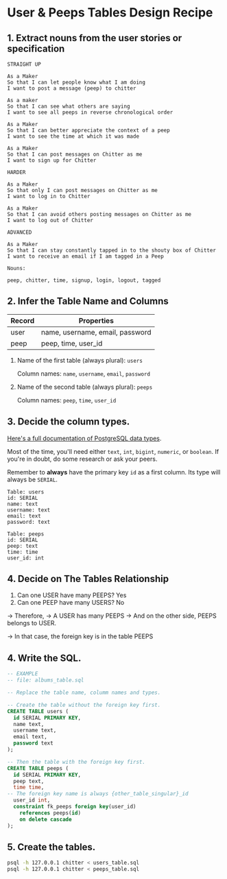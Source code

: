 # User & Peeps Tables Design Recipe

## 1. Extract nouns from the user stories or specification

```
STRAIGHT UP

As a Maker
So that I can let people know what I am doing  
I want to post a message (peep) to chitter

As a maker
So that I can see what others are saying  
I want to see all peeps in reverse chronological order

As a Maker
So that I can better appreciate the context of a peep
I want to see the time at which it was made

As a Maker
So that I can post messages on Chitter as me
I want to sign up for Chitter

HARDER

As a Maker
So that only I can post messages on Chitter as me
I want to log in to Chitter

As a Maker
So that I can avoid others posting messages on Chitter as me
I want to log out of Chitter

ADVANCED

As a Maker
So that I can stay constantly tapped in to the shouty box of Chitter
I want to receive an email if I am tagged in a Peep
```

```
Nouns:

peep, chitter, time, signup, login, logout, tagged
```

## 2. Infer the Table Name and Columns

| Record                | Properties                      |
| --------------------- | ------------------------------- |
| user                  | name, username, email, password |
| peep                  | peep, time, user_id             |

1. Name of the first table (always plural): `users` 

    Column names: `name`, `username`, `email`, `password`

2. Name of the second table (always plural): `peeps` 

    Column names: `peep`, `time`, `user_id`

## 3. Decide the column types.

[Here's a full documentation of PostgreSQL data types](https://www.postgresql.org/docs/current/datatype.html).

Most of the time, you'll need either `text`, `int`, `bigint`, `numeric`, or `boolean`. If you're in doubt, do some research or ask your peers.

Remember to **always** have the primary key `id` as a first column. Its type will always be `SERIAL`.

```
Table: users
id: SERIAL
name: text
username: text
email: text
password: text

Table: peeps
id: SERIAL
peep: text
time: time
user_id: int
```

## 4. Decide on The Tables Relationship

1. Can one USER have many PEEPS? Yes
2. Can one PEEP have many USERS? No

-> Therefore,
-> A USER has many PEEPS 
-> And on the other side, PEEPS belongs to USER.

-> In that case, the foreign key is in the table PEEPS

## 4. Write the SQL.

```sql
-- EXAMPLE
-- file: albums_table.sql

-- Replace the table name, columm names and types.

-- Create the table without the foreign key first.
CREATE TABLE users (
  id SERIAL PRIMARY KEY,
  name text,
  username text,
  email text,
  password text
);

-- Then the table with the foreign key first.
CREATE TABLE peeps (
  id SERIAL PRIMARY KEY,
  peep text,
  time time,
-- The foreign key name is always {other_table_singular}_id
  user_id int,
  constraint fk_peeps foreign key(user_id)
    references peeps(id)
    on delete cascade
);

```

## 5. Create the tables.

```bash
psql -h 127.0.0.1 chitter < users_table.sql
psql -h 127.0.0.1 chitter < peeps_table.sql
```
